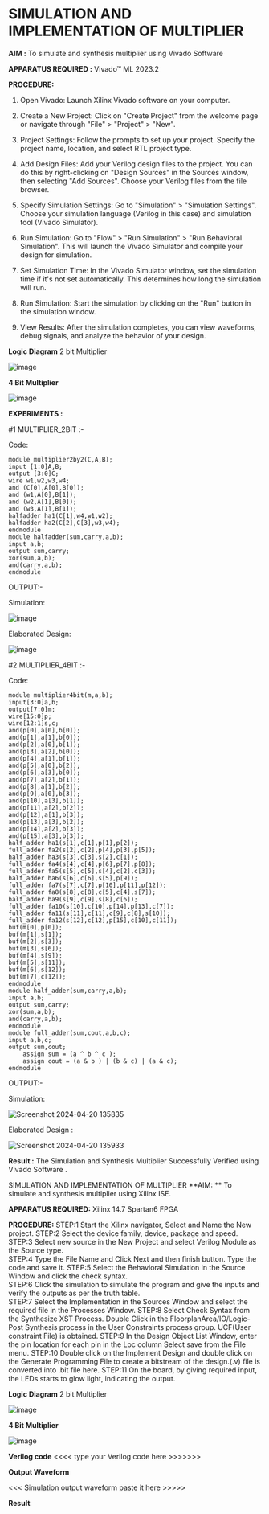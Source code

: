 # SIMULATION AND IMPLEMENTATION OF MULTIPLIER
**AIM :**
 To simulate and synthesis multiplier using Vivado Software

**APPARATUS REQUIRED :** Vivado™ ML 2023.2
   
**PROCEDURE:**

1. Open Vivado: Launch Xilinx Vivado software on your computer.

2. Create a New Project: Click on "Create Project" from the welcome page or navigate through "File" > "Project" > "New".

3. Project Settings: Follow the prompts to set up your project. Specify the project name, location, and select RTL project type.

4. Add Design Files: Add your Verilog design files to the project. You can do this by right-clicking on "Design Sources" in the Sources window, then selecting "Add Sources". Choose your Verilog files from the file browser.

5. Specify Simulation Settings: Go to "Simulation" > "Simulation Settings". Choose your simulation language (Verilog in this case) and simulation tool (Vivado Simulator).

6. Run Simulation: Go to "Flow" > "Run Simulation" > "Run Behavioral Simulation". This will launch the Vivado Simulator and compile your design for simulation.

7. Set Simulation Time: In the Vivado Simulator window, set the simulation time if it's not set automatically. This determines how long the simulation will run.

8. Run Simulation: Start the simulation by clicking on the "Run" button in the simulation window.

9. View Results: After the simulation completes, you can view waveforms, debug signals, and analyze the behavior of your design.

**Logic Diagram**
2 bit Multiplier

![image](https://github.com/navaneethans/VLSI-LAB-EXP-3/assets/6987778/7713750f-65e6-41c0-8082-5005eac4031c)

**4 Bit Multiplier**

![image](https://github.com/navaneethans/VLSI-LAB-EXP-3/assets/6987778/d95215dd-8cf1-4e08-93cc-96adfdd7fbdc)


**EXPERIMENTS :**

#1
MULTIPLIER_2BIT :-

Code:

```
module multiplier2by2(C,A,B);
input [1:0]A,B;
output [3:0]C;
wire w1,w2,w3,w4;
and (C[0],A[0],B[0]);
and (w1,A[0],B[1]);
and (w2,A[1],B[0]);
and (w3,A[1],B[1]);
halfadder ha1(C[1],w4,w1,w2);
halfadder ha2(C[2],C[3],w3,w4);
endmodule
module halfadder(sum,carry,a,b);
input a,b;
output sum,carry;
xor(sum,a,b);
and(carry,a,b);
endmodule
```

OUTPUT:-

Simulation:

![image](https://github.com/lycanthrope004/VLSI-LAB-EXP-3/assets/121667830/8686b9a2-c6c8-49f0-94a8-6391c0beffbd)

Elaborated Design:

![image](https://github.com/lycanthrope004/VLSI-LAB-EXP-3/assets/121667830/6b3a4033-b893-45c1-804f-d5957bdc6a68)

#2
MULTIPLIER_4BIT :-

Code:

```
module multiplier4bit(m,a,b);
input[3:0]a,b;
output[7:0]m;
wire[15:0]p;
wire[12:1]s,c;
and(p[0],a[0],b[0]);
and(p[1],a[1],b[0]);
and(p[2],a[0],b[1]);
and(p[3],a[2],b[0]);
and(p[4],a[1],b[1]);
and(p[5],a[0],b[2]);
and(p[6],a[3],b[0]);
and(p[7],a[2],b[1]);
and(p[8],a[1],b[2]);
and(p[9],a[0],b[3]);
and(p[10],a[3],b[1]);
and(p[11],a[2],b[2]);
and(p[12],a[1],b[3]);
and(p[13],a[3],b[2]); 
and(p[14],a[2],b[3]); 
and(p[15],a[3],b[3]);
half_adder ha1(s[1],c[1],p[1],p[2]);
full_adder fa2(s[2],c[2],p[4],p[3],p[5]);
half_adder ha3(s[3],c[3],s[2],c[1]);
full_adder fa4(s[4],c[4],p[6],p[7],p[8]);
full_adder fa5(s[5],c[5],s[4],c[2],c[3]);
half_adder ha6(s[6],c[6],s[5],p[9]);
full_adder fa7(s[7],c[7],p[10],p[11],p[12]);
full_adder fa8(s[8],c[8],c[5],c[4],s[7]);
half_adder ha9(s[9],c[9],s[8],c[6]);
full_adder fa10(s[10],c[10],p[14],p[13],c[7]);
full_adder fa11(s[11],c[11],c[9],c[8],s[10]);
full_adder fa12(s[12],c[12],p[15],c[10],c[11]);
buf(m[0],p[0]);
buf(m[1],s[1]);
buf(m[2],s[3]);
buf(m[3],s[6]);
buf(m[4],s[9]);
buf(m[5],s[11]);
buf(m[6],s[12]);
buf(m[7],c[12]);
endmodule
module half_adder(sum,carry,a,b);
input a,b;
output sum,carry;
xor(sum,a,b);
and(carry,a,b);
endmodule
module full_adder(sum,cout,a,b,c);
input a,b,c;
output sum,cout; 
    assign sum = (a ^ b ^ c );
    assign cout = (a & b ) | (b & c) | (a & c);
endmodule
```

OUTPUT:-

Simulation:

![Screenshot 2024-04-20 135835](https://github.com/lycanthrope004/VLSI-LAB-EXP-3/assets/121667830/ef302897-9990-4f71-9ee9-34ed1a3bbf7e)

Elaborated Design :

![Screenshot 2024-04-20 135933](https://github.com/lycanthrope004/VLSI-LAB-EXP-3/assets/121667830/d3a49859-1a30-4ad4-b0a8-94bd689a4c23)


**Result :** The Simulation  and Synthesis Multiplier Successfully Verified using Vivado Software .

SIMULATION AND IMPLEMENTATION OF MULTIPLIER
**AIM: **
 To simulate and synthesis multiplier using Xilinx ISE.

**APPARATUS REQUIRED:**
Xilinx 14.7
Spartan6 FPGA
  
**PROCEDURE:**
STEP:1  Start  the Xilinx navigator, Select and Name the New project.
STEP:2  Select the device family, device, package and speed.       
STEP:3  Select new source in the New Project and select Verilog Module as the Source type.                       
STEP:4  Type the File Name and Click Next and then finish button. Type the code and save it.
STEP:5  Select the Behavioral Simulation in the Source Window and click the check syntax.                       
STEP:6  Click the simulation to simulate the program and  give the inputs and verify the outputs as per the truth table.               
STEP:7  Select the Implementation in the Sources Window and select the required file in the Processes Window.
STEP:8  Select Check Syntax from the Synthesize  XST Process. Double Click in the  FloorplanArea/IO/Logic-Post Synthesis process in the User Constraints process group. UCF(User constraint File) is obtained. 
STEP:9  In the Design Object List Window, enter the pin location for each pin in the Loc column Select save from the File menu.
STEP:10 Double click on the Implement Design and double click on the Generate Programming File to create a bitstream of the design.(.v) file is converted into .bit file here.
STEP:11  On the board, by giving required input, the LEDs starts to glow light, indicating the output.

**Logic Diagram**
2 bit Multiplier

![image](https://github.com/navaneethans/VLSI-LAB-EXP-3/assets/6987778/7713750f-65e6-41c0-8082-5005eac4031c)

**4 Bit Multiplier**

![image](https://github.com/navaneethans/VLSI-LAB-EXP-3/assets/6987778/d95215dd-8cf1-4e08-93cc-96adfdd7fbdc)


**Verilog code**
<<<< type your Verilog code here >>>>>>>

**Output Waveform**

<<< Simulation output waveform paste it here >>>>>


**Result**



